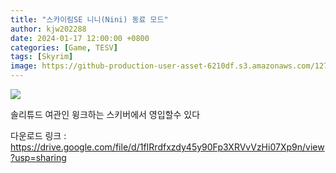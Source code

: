 ```yaml
---
title: "스카이림SE 니니(Nini) 동료 모드"
author: kjw202288
date: 2024-01-17 12:00:00 +0800
categories: [Game, TESV]
tags: [Skyrim]
image: https://github-production-user-asset-6210df.s3.amazonaws.com/127938880/440129062-2b0d14aa-e48c-4696-8861-0acff53a2c77.jpg?X-Amz-Algorithm=AWS4-HMAC-SHA256&X-Amz-Credential=AKIAVCODYLSA53PQK4ZA%2F20250503%2Fus-east-1%2Fs3%2Faws4_request&X-Amz-Date=20250503T152534Z&X-Amz-Expires=300&X-Amz-Signature=dd9c355cdd8ecee106267b4fd63c59f74ce6e4f3a49f48f67e30f7d01ac69131&X-Amz-SignedHeaders=host
---
```


<img src="https://github-production-user-asset-6210df.s3.amazonaws.com/127938880/440129062-2b0d14aa-e48c-4696-8861-0acff53a2c77.jpg?X-Amz-Algorithm=AWS4-HMAC-SHA256&X-Amz-Credential=AKIAVCODYLSA53PQK4ZA%2F20250503%2Fus-east-1%2Fs3%2Faws4_request&X-Amz-Date=20250503T152534Z&X-Amz-Expires=300&X-Amz-Signature=dd9c355cdd8ecee106267b4fd63c59f74ce6e4f3a49f48f67e30f7d01ac69131&X-Amz-SignedHeaders=host">

솔리튜드 여관인 윙크하는 스키버에서 영입할수 있다

다운로드 링크 : <https://drive.google.com/file/d/1fIRrdfxzdy45y90Fp3XRVvVzHi07Xp9n/view?usp=sharing>

